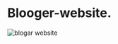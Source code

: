 # Blooger-website.

![blogar website](https://github.com/Maz801054/Blooger-website./assets/134128123/ab606dd7-7568-4dab-bfca-b0e2f84c608a)
